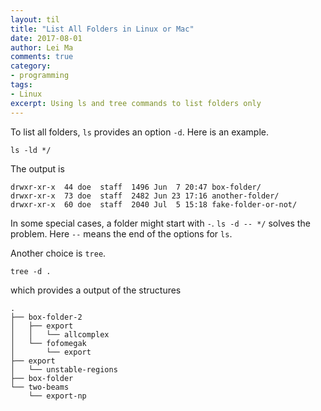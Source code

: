 ```yaml
---
layout: til
title: "List All Folders in Linux or Mac"
date: 2017-08-01
author: Lei Ma
comments: true
category:
- programming
tags:
- Linux
excerpt: Using ls and tree commands to list folders only
---
```


To list all folders, `ls` provides an option `-d`. Here is an example.

```
ls -ld */
```

The output is

```
drwxr-xr-x  44 doe  staff  1496 Jun  7 20:47 box-folder/
drwxr-xr-x  73 doe  staff  2482 Jun 23 17:16 another-folder/
drwxr-xr-x  60 doe  staff  2040 Jul  5 15:18 fake-folder-or-not/
```

In some special cases, a folder might start with `-`. `ls -d -- */` solves the problem. Here `--` means the end of the options for `ls`.


Another choice is `tree`.

```
tree -d .
```

which provides a output of the structures

```
.
├── box-folder-2
│   ├── export
│   │   └── allcomplex
│   └── fofomegak
│       └── export
├── export
│   └── unstable-regions
├── box-folder
└── two-beams
    └── export-np
```
